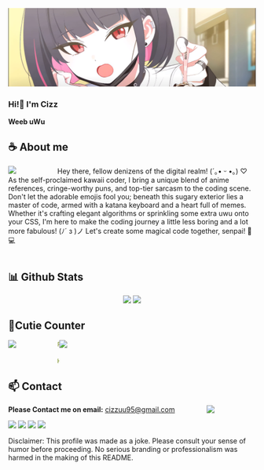 <div align="center">
<!-- ![](https://typograssy.deno.dev/api?text=お兄ちゃんはおしまい!&l0=none&bg=none&frame=none&speed=100&comment=) -->
<!-- ![](https://typograssy.deno.dev/api?text=お兄ちゃんはおしまい!&l0=none&l1=00cce6&l2=80f1ff&l3=009eb3&l4=caf9ff&bg=none&frame=none&speed=100&comment=) -->
</div>



<div style="text-align:center;">
  <img src="./images/bg.PNG" alt="Preview">
</div>


<!-- <a href="https://discord.gg/XCgDcusrNj"><img align="right" width="425" src="https://lanyard.kyrie25.me/api/738748102311280681?imgStyle=square&gradient=e9d6d5-e9d6d5-f3b1b4-ffffff&bg=0d1117"></a> -->


### Hi!👋 I'm Cizz

**Weeb uWu** 

## **☕ About me**
<a href="https://github.com/Cizz22/"><img align="left" width="100" src="https://storage.googleapis.com/sticker-prod/J4AagQnWMPrpcgB9S4Iu/15.thumb128.webp"></a>
Hey there, fellow denizens of the digital realm! (´｡• ᵕ •｡) ♡ As the self-proclaimed kawaii coder, I bring a unique blend of anime references, cringe-worthy puns, and top-tier sarcasm to the coding scene. Don't let the adorable emojis fool you; beneath this sugary exterior lies a master of code, armed with a katana keyboard and a heart full of memes. Whether it's crafting elegant algorithms or sprinkling some extra uwu onto your CSS, I'm here to make the coding journey a little less boring and a lot more fabulous! (ﾉ´ з )ノ Let's create some magical code together, senpai! 🌈💻 
<br><br>

<!-- ## **💻 Experience**
<a href="https://github.com/Cizz22"><img align="right" width="100" src="./images/mahiro_cry.png"></a>
I'm currently studying software engineering at [ICTU - Thai Nguyen University of Information and Communication Technology](https://en.ictu.edu.vn/). Two years of College have passed, and I am still learning. I don't have anything special, but I hope to be able to change that in the future. -->


## **📊 Github Stats**
<!-- <div><a href="https://github.com/Cizz22"><img width="100" src="https://cdn.discordapp.com/attachments/1077108830862839848/1107004077621125240/105017051_p13.png"></a><div> -->
<p align="center"><img width="50%" src="https://github-readme-stats.vercel.app/api?username=Cizz22&show_icons=true&count_private=true&theme=react&hide_border=true&bg_color=0D1117"/> <img width="45%" src="https://github-readme-stats.vercel.app/api/top-langs/?username=Cizz22&show_icons=true&count_private=true&theme=react&hide_border=true&bg_color=0D1117&layout=compact"/>
</p>


## **🧋Cutie Counter**
<!-- <p align="center">
	<img src="https://moe-counter.glitch.me/get/@Cizz22?theme=moebooru-h"> <br/>
</p> -->
<a><img align="right" width=400 src="https://moe-counter.glitch.me/get/@Cizz22?theme=rule34"></a>
<a href="https://github.com/Cizz22"><img align="left" width="100" src="https://storage.googleapis.com/sticker-prod/J4AagQnWMPrpcgB9S4Iu/10.thumb128.webp"></a>

```yaml
People who visit my profile :3.

Hehe~ another cutie has been caught.
```
<!-- <br><br><br><br> -->
## **📫 Contact**
<a href="https://github.com/Cizz22"><img align="right" width="100" src="https://storage.googleapis.com/sticker-prod/J4AagQnWMPrpcgB9S4Iu/0.thumb128.webp" /></a>
<!-- **Please Contact me on Discord for a quick response:** [Cizz22](https://discord.com/users/738748102311280681) -->
**Please Contact me on email:** cizzuu95@gmail.com
<!-- <a href="https://github.com/Meghna-DAS/github-profile-views-counter"><img src="https://komarev.com/ghpvc/?username=MiyagawaMizu"> -->
[![](https://img.shields.io/github/followers/MiyagawaMizu?label=Followers&style=social)](https://github.com/Cizz22)
[![](https://img.shields.io/badge/Discord-7289DA?logo=discord&logoColor=white)]()
[![](https://img.shields.io/badge/Facebook-1877F2?logo=facebook&logoColor=white)]()
[![](https://img.shields.io/badge/Mail-D14836?logo=gmail&logoColor=white)](cizzuu95@gmail.com)
<!-- [![MiyagawaMizu](https://mizu.is-a.dev/public/miyagawamizu.png)](https://mizu.is-a.dev/) -->

Disclaimer:
This profile was made as a joke.
Please consult your sense of humor before proceeding.
No serious branding or professionalism was harmed in the making of this README.
